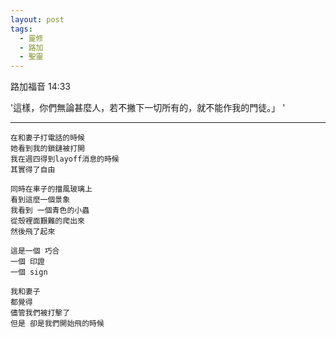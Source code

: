 ```yaml
---
layout: post
tags:
  - 靈修
  - 路加
  - 聖靈
---
```


路加福音 14:33

'這樣，你們無論甚麼人，若不撇下一切所有的，就不能作我的門徒。」 '

---

```
在和妻子打電話的時候
她看到我的鎖鏈被打開
我在週四得到layoff消息的時候
其實得了自由

同時在車子的擋風玻璃上
看到這麼一個景象
我看到 一個青色的小蟲
從殼裡面艱難的爬出來
然後飛了起來

這是一個 巧合
一個 印證
一個 sign

我和妻子
都覺得
儘管我們被打擊了
但是 卻是我們開始飛的時候
```